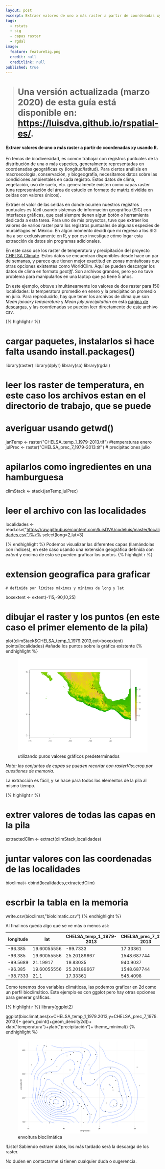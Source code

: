 ```yaml
---
layout: post
excerpt: Extraer valores de uno o más raster a partir de coordenadas xy usando R.
tags:
  - rstats
  - sig
  - capas raster
  - rgdal
image:
  feature: featureSig.png
  credit: null
  creditlink: null
published: true
---
```

> # Una versión actualizada (marzo 2020) de esta guía está disponible en: https://luisdva.github.io/rspatial-es/. 







#### Extraer valores de uno o más raster a partir de coordenadas xy usando R. 

En temas de biodiversidad, es común trabajar con registros puntuales de la distribución de una o más especies, generalmente representadas en coordenadas geográficas xy (longitud/latitud). Para ciertos análisis en macroecología, conservación, y biogeografía, necesitamos datos sobre las condiciones ambientales en cada registro. Estos datos de clima, vegetación, uso de suelo, etc. generalmente existen como capas raster (una representación del área de estudio en formato de matriz dividida en celdas con valores únicos).

Extraer el valor de las celdas en donde ocurren nuestros registros puntuales es fácil usando sistemas de información geográfica (SIG) con interfaces gráficas, que casi siempre tienen algun botón o herramienta dedicada a esta tarea. Para uno de mis proyectos, tuve que extraer los valores de varios raster para los registros puntuales de algunas especies de murciélagos en México. En algún momento decidí que mi regreso a los SIG iba a ser exclusivamente en R, y por eso investigué cómo logar esta extracción de datos sin programas adicionales.   

En este caso usé los raster de temperatura y precipitación del proyecto [CHELSA Climate](http://chelsa-climate.org/). Estos datos se encuentran disponibles desde hace un par de semanas, y parece que tienen mejor exactitud en zonas montañosas que otras opciones existentes como WorldClim. Aquí se pueden descargar los datos de clima en formato _geotiff_. Son archivos grandes, pero yo no tuve problema para manipularlos en una laptop que ya tiene 5 años. 

En este ejemplo, obtuve simultáneamente los valores de dos raster para 150 localidades: la temperatura promedio en enero y la precipitacion promedio en julio. Para reproducirlo, hay que tener los archivos de clima que son _Mean january temperature_ y  _Mean july precipitation_ en esta [página de descargas](http://chelsa-climate.org/downloads/), y las coordenadas se pueden leer directamente de [este](https://raw.githubusercontent.com/luisDVA/codeluis/master/localidades.csv) archivo csv. 

{% highlight r %}
# cargar paquetes, instalarlos si hace falta usando install.packages()
library(raster)
library(dplyr)
library(sp)
library(rgdal)

# leer los raster de temperatura, en este caso los archivos estan en el directorio de trabajo, que se puede 
   # averiguar usando getwd()
janTemp <- raster("CHELSA_temp_1_1979-2013.tif") #temperaturas enero
julPrec <- raster("CHELSA_prec_7_1979-2013.tif") # precipitaciones julio
# apilarlos como ingredientes en una hamburguesa
climStack <- stack(janTemp,julPrec)
# leer el archivo con las localidades 
localidades <- read.csv("https://raw.githubusercontent.com/luisDVA/codeluis/master/localidades.csv")%>% select(long=2,lat=3)

{% endhighlight %}
Podemos visualizar las diferentes capas (llamándolas con índices), en este caso usando una extensión geográfica definida con _extent_ y encima de esto se pueden graficar los puntos.
{% highlight r %}
# extension geografica para graficar
	# definida por límites máximos y mínimos de long y lat 
boxextent <- extent(-115,-90,10,25)

# dibujar el raster y los puntos (en este caso el primer elemento de la pila)
plot(climStack$CHELSA_temp_1_1979.2013,ext=boxextent)
points(localidades) #añade los puntos sobre la gráfica existente
{% endhighlight %}

<figure>
    <a href="/images/figurita.png"><img src="/images/figurita.png"></a>
        <figcaption>utilizando puros valores gráficos predeterminados</figcaption>
</figure>

_Nota: los conjuntos de capas se pueden recortar con rasterVis::crop por cuestiones de memoria._

La extracción es fácil, y se hace para todos los elementos de la pila al mismo tiempo.

{% highlight r %}
# extrer valores de todas las capas en la pila
extractedClim <- extract(climStack,localidades)
# juntar valores con las coordenadas de las localidades
bioclimat<-cbind(localidades,extractedClim)

# escrbir la tabla en la memoria
write.csv(bioclimat,"biolcimatic.csv")
{% endhighlight %}

Al final nos queda algo que se ve más o menos así:

| longitude | lat         | CHELSA_temp_1_1979-2013 | CHELSA_prec_7_1979-2013 |
|-----------|-------------|-------------------------|-------------------------|
| -96.385   | 19.60055556 | -99.7333                | 17.33361                |
| -96.385   | 19.60055556 | 25.20189667             | 1548.687744             |
| -99.5689  | 21.19917    | 19.83035                | 940.9037                |
| -96.385   | 19.60055556 | 25.20189667             | 1548.687744             |
| -98.7333  | 21.1        | 17.33361                | 545.4098                |

Como tenemos dos variables climáticas, las podemos graficar en 2d como un perfil bioclimático. Este ejemplo es con ggplot pero hay otras opciones para generar gráficas. 

{% highlight r %}
library(ggplot2)


ggplot(bioclimat,aes(x=CHELSA_temp_1_1979.2013,y=CHELSA_prec_7_1979.2013))+
  geom_point()+geom_density2d()+
  xlab("temperatura")+ylab("precipitación")+
  theme_minimal()
{% endhighlight %}


<figure>
    <a href="/images/sobres.png"><img src="/images/sobres.png"></a>
        <figcaption> envoltura bioclimática </figcaption>
</figure>

!Listo! Sabiendo extraer datos, los más tardado será la descarga de los raster.

No duden en contactarme si tienen cualquier duda o sugerencia.
